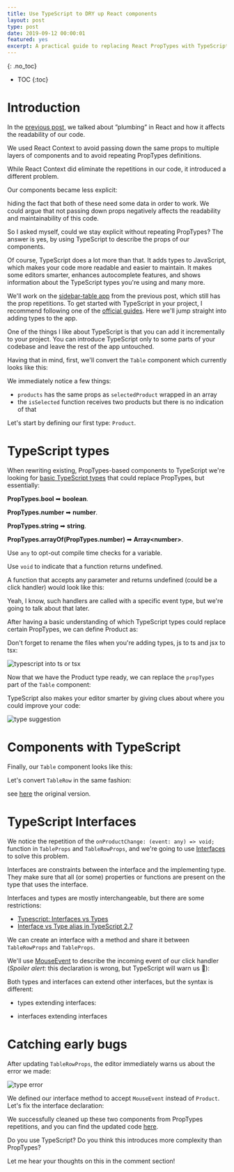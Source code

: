 ```yaml
---
title: Use TypeScript to DRY up React components
layout: post
type: post
date: 2019-09-12 00:00:01
featured: yes
excerpt: A practical guide to replacing React PropTypes with TypeScript.
---
```


{: .no_toc}

* TOC
{:toc}

# Introduction

In the [previous post](/blog/react-usecontext-practical-example), we talked about ”plumbing” in React and how it affects the readability of our code.

We used React Context to avoid passing down the same props to multiple layers of components and to avoid repeating PropTypes definitions.

While React Context did eliminate the repetitions in our code, it introduced a different problem.

Our components became less explicit:

<script src="https://gist.github.com/akoskm/69a69d6668246db3464ab01c0361d689.js?file=sidebar.jsx "></script>

hiding the fact that both of these need some data in order to work. We could argue that not passing down props negatively affects the readability and maintainability of this code.

So I asked myself, could we stay explicit without repeating PropTypes? The answer is yes, by using TypeScript to describe the props of our components.

Of course, TypeScript does a lot more than that. It adds types to JavaScript, which makes your code more readable and easier to maintain. It makes some editors smarter, enhances autocomplete features, and shows information about the TypeScript types you're using and many more.

We'll work on the [sidebar-table app](https://codesandbox.io/s/table-sidebar-layout-without-usecontext-xk591) from the previous post, which still has the prop repetitions.
To get started with TypeScript in your project, I recommend following one of the [official guides](https://www.typescriptlang.org/samples/index.html). Here we'll jump straight into adding types to the app.

One of the things I like about TypeScript is that you can add it incrementally to your project.
You can introduce TypeScript only to some parts of your codebase and leave the rest of the app untouched.

Having that in mind, first, we'll convert the `Table` component which currently looks like this:

<script src="https://gist.github.com/akoskm/69a69d6668246db3464ab01c0361d689.js?file=table.jsx"></script>

We immediately notice a few things:
 - `products` has the same props as `selectedProduct` wrapped in an array
 - the `isSelected` function receives two products but there is no indication of that

Let's start by defining our first type: `Product`.

# TypeScript types

When rewriting existing, PropTypes-based components to TypeScript we're looking for [basic TypeScript types](https://www.typescriptlang.org/docs/handbook/basic-types.html) that could replace PropTypes, but essentially:

**PropTypes.bool** ➡ **boolean**.

**PropTypes.number** ➡ **number**.

**PropTypes.string** ➡ **string**.

**PropTypes.arrayOf(PropTypes.number)** ➡ **Array\<number\>**.

Use `any` to opt-out compile time checks for a variable.

Use `void` to indicate that a function returns undefined.

A function that accepts any parameter and returns undefined (could be a click handler) would look like this:

<script src="https://gist.github.com/akoskm/69a69d6668246db3464ab01c0361d689.js?file=function.ts"></script>

Yeah, I know, such handlers are called with a specific event type, but we're going to talk about that later.

After having a basic understanding of which TypeScript types could replace certain PropTypes, we can define Product as:

<script src="https://gist.github.com/akoskm/69a69d6668246db3464ab01c0361d689.js?file=types.ts"></script>

Don't forget to rename the files when you're adding types, js to ts and jsx to tsx:

![typescript into ts or tsx](https://i.imgur.com/OKZ63OX.png)

Now that we have the Product type ready, we can replace the `propTypes` part of the `Table` component:

<script src="https://gist.github.com/akoskm/69a69d6668246db3464ab01c0361d689.js?file=table-props.ts"></script>

TypeScript also makes your editor smarter by giving clues about where you could improve your code:

![type suggestion](https://i.imgur.com/9ALoIYW.png)

# Components with TypeScript

Finally, our `Table` component looks like this:

<script src="https://gist.github.com/akoskm/69a69d6668246db3464ab01c0361d689.js?file=table.tsx"></script>

Let's convert `TableRow` in the same fashion:

<script src="https://gist.github.com/akoskm/69a69d6668246db3464ab01c0361d689.js?file=table-row.tsx"></script>

see <a href="https://codesandbox.io/embed/table-sidebar-layout-with-plumbing-xk591?fontsize=14">here</a> the original version.

# TypeScript Interfaces

We notice the repetition of the `onProductChange: (event: any) => void;` function in `TableProps` and `TableRowProps`, and we're going to use [Interfaces](https://www.typescriptlang.org/docs/handbook/interfaces.html) to solve this problem.

Interfaces are constraints between the interface and the implementing type.
They make sure that all (or some) properties or functions are present on the type that uses the interface.

Interfaces and types are mostly interchangeable, but there are some restrictions:
 - [Typescript: Interfaces vs Types](https://stackoverflow.com/a/52682220/407466)
 - [Interface vs Type alias in TypeScript 2.7](https://medium.com/@martin_hotell/interface-vs-type-alias-in-typescript-2-7-2a8f1777af4c)

We can create an interface with a method and share it between `TableRowProps` and `TableProps`.

We'll use [MouseEvent](https://developer.mozilla.org/en-US/docs/Web/API/MouseEvent) to describe the incoming event of our click handler (*Spoiler alert*: this declaration is wrong, but TypeScript will warn us 🎉):

<script src="https://gist.github.com/akoskm/69a69d6668246db3464ab01c0361d689.js?file=interface-v1.ts"></script>

Both types and interfaces can extend other interfaces, but the syntax is different:

 - types extending interfaces:
<script src="https://gist.github.com/akoskm/69a69d6668246db3464ab01c0361d689.js?file=type-and-interface.ts"></script>

 - interfaces extending interfaces
<script src="https://gist.github.com/akoskm/69a69d6668246db3464ab01c0361d689.js?file=interface-and-interface.ts"></script>

# Catching early bugs

After updating `TableRowProps`, the editor immediately warns us about the error we made:

![type error](https://i.imgur.com/NwzlVsD.png)

We defined our interface method to accept `MouseEvent` instead of `Product`. Let's fix the interface declaration:

<script src="https://gist.github.com/akoskm/69a69d6668246db3464ab01c0361d689.js?file=interface-v2.ts"></script>

We successfully cleaned up these two components from PropTypes repetitions, and you can find the updated code [here](https://codesandbox.io/s/table-sidebar-layout-with-typescript-2si7g).

Do you use TypeScript? Do you think this introduces more complexity than PropTypes?

Let me hear your thoughts on this in the comment section!
